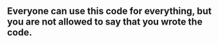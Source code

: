 ## Everyone can use this code for everything, but you are not allowed to say that you wrote the code.
